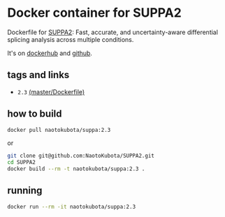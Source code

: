 # Docker container for SUPPA2

Dockerfile for [SUPPA2](https://github.com/comprna/SUPPA): Fast, accurate, and uncertainty-aware differential splicing analysis across multiple conditions.

It's on [dockerhub](https://hub.docker.com/r/naotokubota/suppa) and [github](https://github.com/NaotoKubota/SUPPA2).

## tags and links

- `2.3` [(master/Dockerfile)](https://github.com/NaotoKubota/SUPPA2/blob/master/Dockerfile)

## how to build

```sh
docker pull naotokubota/suppa:2.3
```

or

```sh
git clone git@github.com:NaotoKubota/SUPPA2.git
cd SUPPA2
docker build --rm -t naotokubota/suppa:2.3 .
```

## running

```sh
docker run --rm -it naotokubota/suppa:2.3
```
